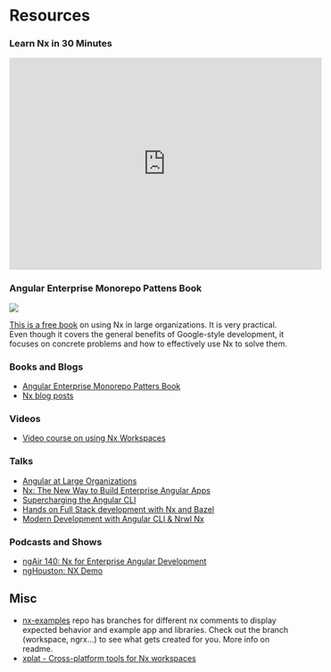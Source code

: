 # Resources

### Learn Nx in 30 Minutes

<iframe width="560" height="380" src="https://www.youtube.com/embed/XZpp52IqD2A" frameborder="0" allow="accelerometer; autoplay; encrypted-media; gyroscope; picture-in-picture" allowfullscreen></iframe>

### Angular Enterprise Monorepo Pattens Book

<img src="https://images.ctfassets.net/8eyogtwep6d2/3OywPCi0Bg6zLWVN54j6tY/3b80e9f8c18f943f2f68008442920328/Angular_Enterprise_Monorepo_Pattens_Book.png?w=1024&fm=jpg&fl=progressive">

[This is a free book](https://go.nrwl.io/angular-enterprise-monorepo-patterns-new-book?utm_campaign=Book%3A%20Monorepo%20Patterns%2C%20Jan%202019&utm_source=Github&utm_medium=Banner%20Ad) on using Nx in large organizations. It is very practical. Even though it covers the general benefits of Google-style development, it focuses on concrete problems and how to effectively use Nx to solve them.

### Books and Blogs

- [Angular Enterprise Monorepo Patters Book](https://go.nrwl.io/angular-enterprise-monorepo-patterns-new-book?utm_campaign=Book%3A%20Monorepo%20Patterns%2C%20Jan%202019&utm_source=Github&utm_medium=Banner%20Ad)
- [Nx blog posts](https://blog.nrwl.io/nx/home)

### Videos

- [Video course on using Nx Workspaces](https://connect.nrwl.io/app/courses/nx-workspaces/intro)

### Talks

- [Angular at Large Organizations](https://www.youtube.com/watch?v=piQ0EZhtus0)
- [Nx: The New Way to Build Enterprise Angular Apps](https://www.youtube.com/watch?v=xo-1SDmvM8Y)
- [Supercharging the Angular CLI](https://www.youtube.com/watch?v=bMkKz8AedHc)
- [Hands on Full Stack development with Nx and Bazel](https://www.youtube.com/watch?v=1KDDIhcQORM)
- [Modern Development with Angular CLI & Nrwl Nx](https://www.youtube.com/watch?v=tE8sUAfKI3g)

### Podcasts and Shows

- [ngAir 140: Nx for Enterprise Angular Development](https://www.youtube.com/watch?v=qYNiOKDno_I)
- [ngHouston: NX Demo](https://www.youtube.com/watch?v=E_UlU2Yv4G0)

## Misc

- [nx-examples](https://github.com/nrwl/nx-examples) repo has branches for different nx comments to display expected behavior and example app and libraries. Check out the branch (workspace, ngrx...) to see what gets created for you. More info on readme.
- [xplat - Cross-platform tools for Nx workspaces](https://nstudio.io/xplat/)
